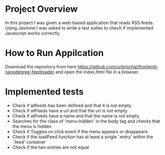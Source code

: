 # Project Overview

In this project I was given a web-based application that reads RSS feeds. Using Jasmine I was asked to write a test suites to chech if implemented Javascript works correctly.

# How to Run Appilcation

Download the repository from here https://github.com/urbmichal/frontend-nanodegree-feedreader and open the index.html file in a browser.

# Implemented tests

* Check if allfeeds has been defined and that it is not empty
* Check if allFeeds have a url and that the url is not empty
* Check if allFeeds have a name and that the name is not empty
* Searches for the class of 'menu-hidden' in the body tag and checks that the menu is hidden
* Check if Toggles on click event if the menu appears or disappears
* Check if the loadFeed function has at least a single '.entry' within the '.feed' container
* Check if the two entries are not equal


